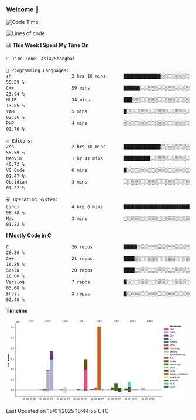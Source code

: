 ### Welcome 👋

<!--START_SECTION:waka-->
![Code Time](http://img.shields.io/badge/Code%20Time-1%2C816%20hrs%2057%20mins-blue)

![Lines of code](https://img.shields.io/badge/From%20Hello%20World%20I%27ve%20Written-8.8%20million%20lines%20of%20code-blue)

📊 **This Week I Spent My Time On** 

```text
🕑︎ Time Zone: Asia/Shanghai

💬 Programming Languages: 
sh                       2 hrs 18 mins       ██████████████░░░░░░░░░░░   55.59 % 
C++                      59 mins             ██████░░░░░░░░░░░░░░░░░░░   23.94 % 
MLIR                     34 mins             ███░░░░░░░░░░░░░░░░░░░░░░   13.85 % 
YAML                     5 mins              █░░░░░░░░░░░░░░░░░░░░░░░░   02.36 % 
PHP                      4 mins              ░░░░░░░░░░░░░░░░░░░░░░░░░   01.76 % 

🔥 Editors: 
Zsh                      2 hrs 18 mins       ██████████████░░░░░░░░░░░   55.59 % 
Neovim                   1 hr 41 mins        ██████████░░░░░░░░░░░░░░░   40.73 % 
VS Code                  6 mins              █░░░░░░░░░░░░░░░░░░░░░░░░   02.47 % 
Obsidian                 3 mins              ░░░░░░░░░░░░░░░░░░░░░░░░░   01.22 % 

💻 Operating System: 
Linux                    4 hrs 6 mins        █████████████████████████   98.78 % 
Mac                      3 mins              ░░░░░░░░░░░░░░░░░░░░░░░░░   01.22 % 
```

**I Mostly Code in C** 

```text
C                        26 repos            █████░░░░░░░░░░░░░░░░░░░░   20.80 % 
C++                      21 repos            ████░░░░░░░░░░░░░░░░░░░░░   16.80 % 
Scala                    20 repos            ████░░░░░░░░░░░░░░░░░░░░░   16.00 % 
Verilog                  7 repos             █░░░░░░░░░░░░░░░░░░░░░░░░   05.60 % 
Shell                    3 repos             █░░░░░░░░░░░░░░░░░░░░░░░░   02.40 % 
```



**Timeline**

![Lines of Code chart](https://raw.githubusercontent.com/Bohan-hu/Bohan-hu/master/assets/bar_graph.png)


 Last Updated on 15/01/2025 18:44:55 UTC
<!--END_SECTION:waka-->



